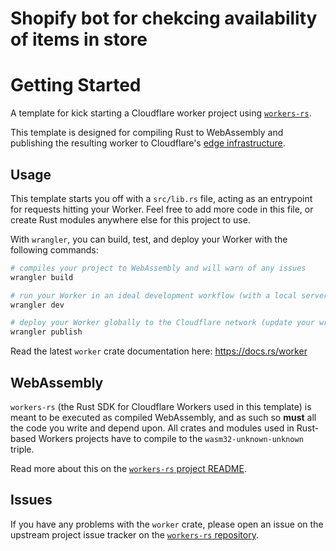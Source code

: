 # Shopify bot for chekcing availability of items in store
# Getting Started

A template for kick starting a Cloudflare worker project using [`workers-rs`](https://github.com/cloudflare/workers-rs).

This template is designed for compiling Rust to WebAssembly and publishing the resulting worker to 
Cloudflare's [edge infrastructure](https://www.cloudflare.com/network/).

## Usage 

This template starts you off with a `src/lib.rs` file, acting as an entrypoint for requests hitting
your Worker. Feel free to add more code in this file, or create Rust modules anywhere else for this
project to use. 

With `wrangler`, you can build, test, and deploy your Worker with the following commands: 

```bash
# compiles your project to WebAssembly and will warn of any issues
wrangler build 

# run your Worker in an ideal development workflow (with a local server, file watcher & more)
wrangler dev

# deploy your Worker globally to the Cloudflare network (update your wrangler.toml file for configuration)
wrangler publish
```

Read the latest `worker` crate documentation here: https://docs.rs/worker

## WebAssembly

`workers-rs` (the Rust SDK for Cloudflare Workers used in this template) is meant to be executed as 
compiled WebAssembly, and as such so **must** all the code you write and depend upon. All crates and
modules used in Rust-based Workers projects have to compile to the `wasm32-unknown-unknown` triple. 

Read more about this on the [`workers-rs` project README](https://github.com/cloudflare/workers-rs).

## Issues

If you have any problems with the `worker` crate, please open an issue on the upstream project 
issue tracker on the [`workers-rs` repository](https://github.com/cloudflare/workers-rs).

